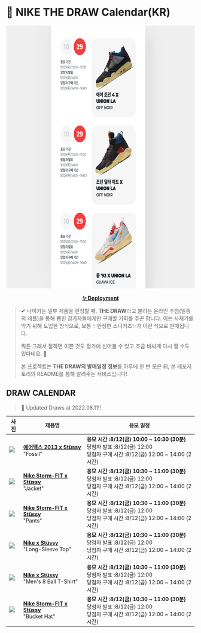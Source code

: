 # 👟 NIKE THE DRAW Calendar(KR)

<div align="center">
  <a href="https://junhoyeo.github.io/NIKE-THE-DRAW-Calendar/">
    <img src="./docs/images/preview.png" alt="Preview image of deployed application" height="700px" width="700px" />
  </a>
</div>

<p align="center">
  <a href="https://junhoyeo.github.io/NIKE-THE-DRAW-Calendar/">
    <strong>✨ Deployment</strong>
  </a>
</p>

> ✔ 나이키는 일부 제품을 런칭할 때, **THE DRAW**라고 불리는 온라인 추첨(일종의 래플)을 통해 뽑힌 참가자들에게만 구매할 기회를 주곤 합니다. 이는 사재기를 막기 위해 도입한 방식으로, 보통 ✨한정판 스니커즈✨가 이런 식으로 판매됩니다.
>
> 뭐튼 그래서 잘하면 이쁜 것도 정가에 신어볼 수 있고 조금 비싸게 다시 팔 수도 있다네요. 🤭
>
> 본 프로젝트는 **THE DRAW의 발매일정 정보**를 하루에 한 번 모은 뒤, 본 레포지토리의 README를 통해 알려주는 서비스입니다!

## DRAW CALENDAR

<!-- DRAW CALENDAR: START -->

> 👟 Updated Draws at 2022.08.11‼️

| 사진 | 제품명 | 응모 일정 |
| --- | ---- | ------- |
| <img src="https://static-breeze.nike.co.kr/kr/ko_kr/cmsstatic/product/DM6447-200/96ab3e61-dd18-4a2c-9f9b-fc38d786d1ed_primary.jpg?snkrBrowse" width="256" /> | <a href="https://www.nike.com/kr/launch/t/men/fw/nike-sportswear/DM6447-200/ClM57FSbh1O/air-max-2013-stussy"><strong>에어맥스 2013 x Stüssy</strong><br /></a> "Fossil" | <strong>응모 시간 :8/12(금) 10:00 ~ 10:30 (30분)</strong><br />당첨자 발표 :8/12(금) 12:00<br />당첨자 구매 시간 :8/12(금) 12:00 ~ 14:00 (2시간) |
| <img src="https://static-breeze.nike.co.kr/kr/ko_kr/cmsstatic/product/DO5304-010/d6809846-603e-4c85-ba88-18d4883baa2c_primary.jpg?snkrBrowse" width="256" /> | <a href="https://www.nike.com/kr/launch/t/adult-unisex/ap/nike-sportswear/DO5304-010/4fX45PQ7MP96/u-nrg-fl-sf-jacket"><strong>Nike Storm-FIT x Stüssy</strong><br /></a> "Jacket" | <strong>응모 시간 :8/12(금) 10:30 ~ 11:00 (30분)</strong><br />당첨자 발표 :8/12(금) 12:00<br />당첨자 구매 시간 :8/12(금) 12:00 ~ 14:00 (2시간) |
| <img src="https://static-breeze.nike.co.kr/kr/ko_kr/cmsstatic/product/DO7170-010/4fab785a-5e15-4729-b1fe-c209e158c201_primary.jpg?snkrBrowse" width="256" /> | <a href="https://www.nike.com/kr/launch/t/adult-unisex/ap/nike-sportswear/DO7170-010/0eL38L5OB/u-nrg-fl-sf-pant"><strong>Nike Storm-FIT x Stüssy</strong><br /></a> "Pants" | <strong>응모 시간 :8/12(금) 10:30 ~ 11:00 (30분)</strong><br />당첨자 발표 :8/12(금) 12:00<br />당첨자 구매 시간 :8/12(금) 12:00 ~ 14:00 (2시간) |
| <img src="https://static-breeze.nike.co.kr/kr/ko_kr/cmsstatic/product/DO5308-902/8db2ee72-bba7-425d-88d9-b8e588a6f3e9_primary.jpg?snkrBrowse" width="256" /> | <a href="https://www.nike.com/kr/launch/t/adult-unisex/ap/nike-sportswear/DO5308-902/LrC07X5/u-nrg-fl-ls-top"><strong>Nike x Stüssy</strong><br /></a> "Long-Sleeve Top" | <strong>응모 시간 :8/12(금) 10:30 ~ 11:00 (30분)</strong><br />당첨자 발표 :8/12(금) 12:00<br />당첨자 구매 시간 :8/12(금) 12:00 ~ 14:00 (2시간) |
| <img src="https://static-breeze.nike.co.kr/kr/ko_kr/cmsstatic/product/DO9322-100/a172a088-c1c2-48fb-ba98-005e18e98d0b_primary.jpg?snkrBrowse" width="256" /> | <a href="https://www.nike.com/kr/launch/t/men/ap/nike-sportswear/DO9322-100/NyP1Easx4Hk/m-nrg-fl-ss-8-ball-tee"><strong>Nike x Stüssy</strong><br /></a> "Men's 8 Ball T-Shirt" | <strong>응모 시간 :8/12(금) 10:30 ~ 11:00 (30분)</strong><br />당첨자 발표 :8/12(금) 12:00<br />당첨자 구매 시간 :8/12(금) 12:00 ~ 14:00 (2시간) |
| <img src="https://static-breeze.nike.co.kr/kr/ko_kr/cmsstatic/product/DQ7817-010/fa6b857b-274c-4081-ab4e-111c68f29fec_primary.jpg?snkrBrowse" width="256" /> | <a href="https://www.nike.com/kr/launch/t/adult-unisex/eq/nike-sportswear/DQ7817-010/SeP422/u-nrg-fl-sf-bucket"><strong>Nike Storm-FIT x Stüssy</strong><br /></a> "Bucket Hat" | <strong>응모 시간 :8/12(금) 10:30 ~ 11:00 (30분)</strong><br />당첨자 발표 :8/12(금) 12:00<br />당첨자 구매 시간 :8/12(금) 12:00 ~ 14:00 (2시간) |

<!-- DRAW CALENDAR: END -->
